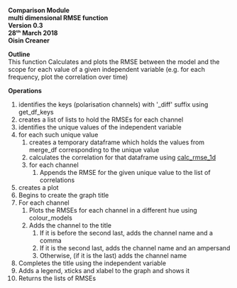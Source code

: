 **Comparison Module \
multi dimensional RMSE function\
Version 0.3\
28ᵗʰ March 2018\
Oisin Creaner**

**Outline**\
This function Calculates and plots the RMSE between the model and the scope 
for each value of a given independent variable (e.g. for each frequency, plot the correlation over time)

**Operations**
1.  identifies the keys (polarisation channels) with '_diff' suffix using get_df_keys
2.  creates a list of lists to hold the RMSEs for each channel
3.  identifies the unique values of the independent variable
4.  for each such unique value
    1.  creates a temporary dataframe which holds the values from merge_df 
    corresponding to the unique value
    2.  calculates the correlation for that dataframe using [calc_rmse_1d](/comparison_module/function_docs/analysis_1d.md)
    3.  for each channel
        1.  Appends the RMSE for the given unique value to the list of correlations
5.  creates a plot
6.  Begins to create the graph title
7.  For each channel
    1.  Plots the RMSEs for each channel in a different hue using colour_models
    2.  Adds the channel to the title
        1.  If it is before the second last, adds the channel name and a comma
        2.  If it is the second last, adds the channel name and an ampersand
        3.  Otherwise, (if it is the last) adds the channel name   
8.  Completes the title using the independent variable
9.  Adds a legend, xticks and xlabel to the graph and shows it
10. Returns the lists of RMSEs
